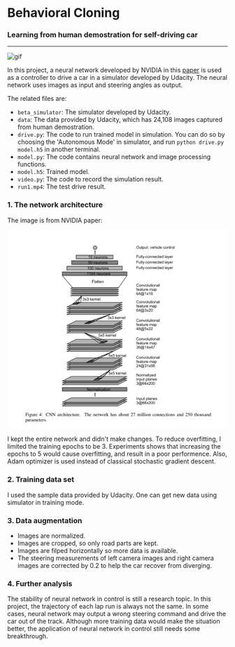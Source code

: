 # **Behavioral Cloning** 
### Learning from human demostration for self-driving car

---
![gif](forReadme/run1.gif)  

In this project, a neural network developed by NVIDIA in this [paper](http://images.nvidia.com/content/tegra/automotive/images/2016/solutions/pdf/end-to-end-dl-using-px.pdf) is used as a controller to drive a car in a simulator developed by Udacity. The neural network uses images as input and steering angles as output.

The related files are:

* `beta_simulator`: The simulator developed by Udacity.
* `data`: The data provided by Udacity, which has 24,108 images captured from human demostration.
* `drive.py`: The code to run trained model in simulation. You can do so by choosing the 'Autonomous Mode' in simulator, and run `python drive.py model.h5` in another terminal.
* `model.py`: The code contains neural network and image processing functions.
* `model.h5`: Trained model.
* `video.py`: The code to record the simulation result.
* `run1.mp4`: The test drive result.

### 1. The network architecture 
The image is from NVIDIA paper:  

 ![network](forReadme/nvidia.png)
 
 I kept the entire network and didn't make changes. To reduce overfitting, I limited the training epochs to be 3. Experiments shows that increasing the epochs to 5 would cause overfitting, and result in a poor performence. Also, Adam optimizer is used instead of classical stochastic gradient descent.
 

### 2. Training data set
I used the sample data provided by Udacity. One can get new data using simulator in training mode.

### 3. Data augmentation
* Images are normalized.
* Images are cropped, so only road parts are kept.
* Images are filped horizontally so more data is available.
* The steering measurements of left camera images and right camera images are corrected by 0.2 to help the car recover from diverging.


### 4. Further analysis
The stability of neural network in control is still a research topic. In this project, the trajectory of each lap run is always not the same. In some cases, neural network may output a wrong steering command and drive the car out of the track. Although more training data would make the situation better, the application of neural network in control still needs some breakthrough. 